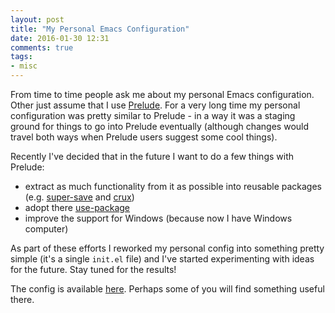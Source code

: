 ```yaml
---
layout: post
title: "My Personal Emacs Configuration"
date: 2016-01-30 12:31
comments: true
tags:
- misc
---
```


From time to time people ask me about my personal Emacs
configuration. Other just assume that I use
[Prelude](https://github.com/bbatsov/prelude). For a very long time my
personal configuration was pretty similar to Prelude - in a way it was
a staging ground for things to go into Prelude eventually (although
changes would travel both ways when Prelude users suggest some cool
things).

Recently I've decided that in the future I want to do a few things with Prelude:

* extract as much functionality from it as possible into reusable
  packages (e.g. [super-save](https://github.com/bbatsov/super-save)
  and [crux](https://github.com/bbatsov/crux))
* adopt there [use-package](https://github.com/jwiegley/use-package)
* improve the support for Windows (because now I have Windows computer)

As part of these efforts I reworked my personal config into something
pretty simple (it's a single `init.el` file) and I've started
experimenting with ideas for the future. Stay tuned for the results!

The config is available
[here](https://github.com/bbatsov/emacs.d). Perhaps some of you will
find something useful there.

